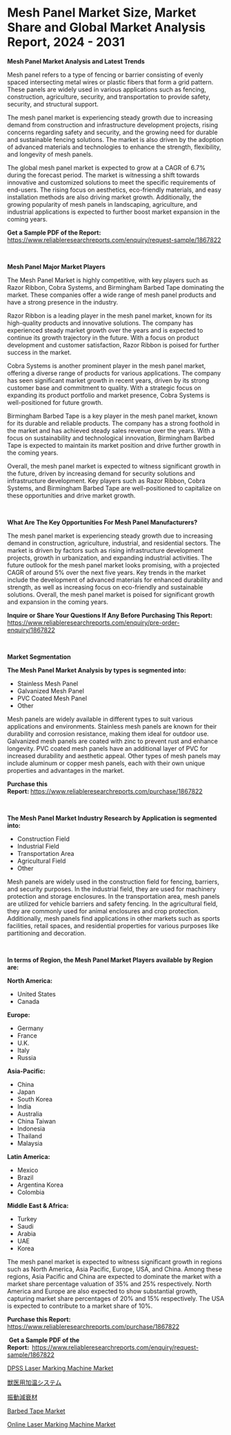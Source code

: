 <p><h1>Mesh Panel Market Size, Market Share and Global Market Analysis Report, 2024 - 2031</h1></p><p><strong>Mesh Panel Market Analysis and Latest Trends</strong></p>
<p><p>Mesh panel refers to a type of fencing or barrier consisting of evenly spaced intersecting metal wires or plastic fibers that form a grid pattern. These panels are widely used in various applications such as fencing, construction, agriculture, security, and transportation to provide safety, security, and structural support.</p><p>The mesh panel market is experiencing steady growth due to increasing demand from construction and infrastructure development projects, rising concerns regarding safety and security, and the growing need for durable and sustainable fencing solutions. The market is also driven by the adoption of advanced materials and technologies to enhance the strength, flexibility, and longevity of mesh panels.</p><p>The global mesh panel market is expected to grow at a CAGR of 6.7% during the forecast period. The market is witnessing a shift towards innovative and customized solutions to meet the specific requirements of end-users. The rising focus on aesthetics, eco-friendly materials, and easy installation methods are also driving market growth. Additionally, the growing popularity of mesh panels in landscaping, agriculture, and industrial applications is expected to further boost market expansion in the coming years.</p></p>
<p><strong>Get a Sample PDF of the Report:&nbsp;</strong> <a href="https://www.reliableresearchreports.com/enquiry/request-sample/1867822">https://www.reliableresearchreports.com/enquiry/request-sample/1867822</a></p>
<p>&nbsp;</p>
<p><strong>Mesh Panel Major Market Players</strong></p>
<p><p>The Mesh Panel Market is highly competitive, with key players such as Razor Ribbon, Cobra Systems, and Birmingham Barbed Tape dominating the market. These companies offer a wide range of mesh panel products and have a strong presence in the industry.</p><p>Razor Ribbon is a leading player in the mesh panel market, known for its high-quality products and innovative solutions. The company has experienced steady market growth over the years and is expected to continue its growth trajectory in the future. With a focus on product development and customer satisfaction, Razor Ribbon is poised for further success in the market.</p><p>Cobra Systems is another prominent player in the mesh panel market, offering a diverse range of products for various applications. The company has seen significant market growth in recent years, driven by its strong customer base and commitment to quality. With a strategic focus on expanding its product portfolio and market presence, Cobra Systems is well-positioned for future growth.</p><p>Birmingham Barbed Tape is a key player in the mesh panel market, known for its durable and reliable products. The company has a strong foothold in the market and has achieved steady sales revenue over the years. With a focus on sustainability and technological innovation, Birmingham Barbed Tape is expected to maintain its market position and drive further growth in the coming years.</p><p>Overall, the mesh panel market is expected to witness significant growth in the future, driven by increasing demand for security solutions and infrastructure development. Key players such as Razor Ribbon, Cobra Systems, and Birmingham Barbed Tape are well-positioned to capitalize on these opportunities and drive market growth.</p></p>
<p>&nbsp;</p>
<p><strong>What Are The Key Opportunities For Mesh Panel Manufacturers?</strong></p>
<p><p>The mesh panel market is experiencing steady growth due to increasing demand in construction, agriculture, industrial, and residential sectors. The market is driven by factors such as rising infrastructure development projects, growth in urbanization, and expanding industrial activities. The future outlook for the mesh panel market looks promising, with a projected CAGR of around 5% over the next five years. Key trends in the market include the development of advanced materials for enhanced durability and strength, as well as increasing focus on eco-friendly and sustainable solutions. Overall, the mesh panel market is poised for significant growth and expansion in the coming years.</p></p>
<p><strong>Inquire or Share Your Questions If Any Before Purchasing This Report:</strong> <a href="https://www.reliableresearchreports.com/enquiry/pre-order-enquiry/1867822">https://www.reliableresearchreports.com/enquiry/pre-order-enquiry/1867822</a></p>
<p>&nbsp;</p>
<p><strong>Market Segmentation</strong></p>
<p><strong>The Mesh Panel Market Analysis by types is segmented into:</strong></p>
<p><ul><li>Stainless Mesh Panel</li><li>Galvanized Mesh Panel</li><li>PVC Coated Mesh Panel</li><li>Other</li></ul></p>
<p><p>Mesh panels are widely available in different types to suit various applications and environments. Stainless mesh panels are known for their durability and corrosion resistance, making them ideal for outdoor use. Galvanized mesh panels are coated with zinc to prevent rust and enhance longevity. PVC coated mesh panels have an additional layer of PVC for increased durability and aesthetic appeal. Other types of mesh panels may include aluminum or copper mesh panels, each with their own unique properties and advantages in the market.</p></p>
<p><strong>Purchase this Report:&nbsp;</strong><a href="https://www.reliableresearchreports.com/purchase/1867822">https://www.reliableresearchreports.com/purchase/1867822</a></p>
<p>&nbsp;</p>
<p><strong>The Mesh Panel Market Industry Research by Application is segmented into:</strong></p>
<p><ul><li>Construction Field</li><li>Industrial Field</li><li>Transportation Area</li><li>Agricultural Field</li><li>Other</li></ul></p>
<p><p>Mesh panels are widely used in the construction field for fencing, barriers, and security purposes. In the industrial field, they are used for machinery protection and storage enclosures. In the transportation area, mesh panels are utilized for vehicle barriers and safety fencing. In the agricultural field, they are commonly used for animal enclosures and crop protection. Additionally, mesh panels find applications in other markets such as sports facilities, retail spaces, and residential properties for various purposes like partitioning and decoration.</p></p>
<p>&nbsp;</p>
<p><strong>In terms of Region, the Mesh Panel Market Players available by Region are:</strong></p>
<p>
    <p> <strong> North America: </strong>
        <ul>
            <li>United States</li>
            <li>Canada</li>
        </ul>
        </p> 
    <p> <strong> Europe: </strong>
        <ul>
            <li>Germany</li>
            <li>France</li>
            <li>U.K.</li>
            <li>Italy</li>
            <li>Russia</li>
        </ul>
        </p> 
    <p> <strong> Asia-Pacific: </strong>
        <ul>
            <li>China</li>
            <li>Japan</li>
            <li>South Korea</li>
            <li>India</li>
            <li>Australia</li>
            <li>China Taiwan</li>
            <li>Indonesia</li>
            <li>Thailand</li>
            <li>Malaysia</li>
        </ul>
        </p> 
    <p> <strong> Latin America: </strong>
        <ul>
            <li>Mexico</li>
            <li>Brazil</li>
            <li>Argentina Korea</li>
            <li>Colombia</li>
        </ul>
        </p> 
    <p> <strong> Middle East & Africa: </strong>
        <ul>
            <li>Turkey</li>
            <li>Saudi</li>
            <li>Arabia</li>
            <li>UAE</li>
            <li>Korea</li>
        </ul>
    </p>
    </p>
<p><p>The mesh panel market is expected to witness significant growth in regions such as North America, Asia Pacific, Europe, USA, and China. Among these regions, Asia Pacific and China are expected to dominate the market with a market share percentage valuation of 35% and 25% respectively. North America and Europe are also expected to show substantial growth, capturing market share percentages of 20% and 15% respectively. The USA is expected to contribute to a market share of 10%.</p></p>
<p><strong>Purchase this Report: </strong><a href="https://www.reliableresearchreports.com/purchase/1867822">https://www.reliableresearchreports.com/purchase/1867822</a></p>
<p>&nbsp;<strong>Get a Sample PDF of the Report:&nbsp;&nbsp;</strong><a href="https://www.reliableresearchreports.com/enquiry/request-sample/1867822">https://www.reliableresearchreports.com/enquiry/request-sample/1867822</a></p>
<p><strong></strong></p>
<p><p><a href="https://issuu.com/reportprime-2/docs/dpss-laser-marking-machine-market-size-2030.pptx">DPSS Laser Marking Machine Market</a></p><p><a href="https://github.com/wkuactfdzwizk06/Market-Research-Report-List-1/blob/main/3019584192457.md">獣医用加温システム</a></p><p><a href="https://github.com/lrlmopnhwd79300/Market-Research-Report-List-1/blob/main/1168636192458.md">振動減衰材</a></p><p><a href="https://github.com/lubmix/Market-Research-Report-List-1/blob/main/barbed-tape-market.md">Barbed Tape Market</a></p><p><a href="https://issuu.com/reportprime-2/docs/online-laser-marking-machine-market-size-2030.pptx">Online Laser Marking Machine Market</a></p></p>